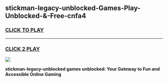 
## stickman-legacy-unblocked-Games-Play-Unblocked-&-Free-cnfa4
<h3>
<a href="https://premium76.site?title=stickman-legacy-unblocked&ref=24A">CLICK TO PLAY</a></h3>
<hr>

<h3>
<a href="https://premium76.site?title=stickman-legacy-unblocked&ref=24A">CLICK 2 PLAY</a>
  
</h3>

<a href="https://premium76.site?title=stickman-legacy-unblocked&ref=24A"><img src="https://clearcache.store/games.png"></a>


**stickman-legacy-unblocked games unblocked: Your Gateway to Fun and Accessible Online Gaming**
